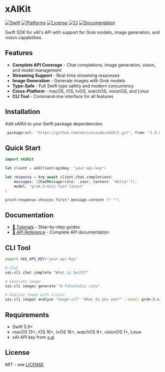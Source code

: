 # xAIKit

[![Swift](https://img.shields.io/badge/Swift-5.9-orange.svg)](https://swift.org)
[![Platforms](https://img.shields.io/badge/Platforms-macOS%20%7C%20iOS%20%7C%20watchOS%20%7C%20tvOS%20%7C%20visionOS%20%7C%20Linux-blue.svg)](https://swift.org)
[![License](https://img.shields.io/badge/License-MIT-green.svg)](LICENSE)
[![CI](https://github.com/marcusziade/xAIKit/actions/workflows/ci.yml/badge.svg)](https://github.com/marcusziade/xAIKit/actions/workflows/ci.yml)
[![Documentation](https://img.shields.io/badge/Documentation-DocC-blue.svg)](https://marcusziade.github.io/xAIKit/)

Swift SDK for xAI's API with support for Grok models, image generation, and vision capabilities.

## Features

- **Complete API Coverage** - Chat completions, image generation, vision, and model management
- **Streaming Support** - Real-time streaming responses
- **Image Generation** - Generate images with Grok models
- **Type-Safe** - Full Swift type safety and modern concurrency
- **Cross-Platform** - macOS, iOS, tvOS, watchOS, visionOS, and Linux
- **CLI Tool** - Command-line interface for all features

## Installation

Add xAIKit to your Swift package dependencies:

```swift
.package(url: "https://github.com/marcusziade/xAIKit.git", from: "1.0.0")
```

## Quick Start

```swift
import xAIKit

let client = xAIClient(apiKey: "your-api-key")

let response = try await client.chat.completions(
    messages: [ChatMessage(role: .user, content: "Hello!")],
    model: "grok-3-mini-fast-latest"
)

print(response.choices.first?.message.content ?? "")
```

## Documentation

- [🚀 Tutorials](https://marcusziade.github.io/xAIKit/tutorials/xaikit-tutorials) - Step-by-step guides
- [📖 API Reference](https://marcusziade.github.io/xAIKit/documentation/xaikit) - Complete API documentation

## CLI Tool

```bash
export XAI_API_KEY="your-api-key"

# Chat
xai-cli chat complete "What is Swift?"

# Generate image
xai-cli images generate "A futuristic city"

# Analyze image with vision
xai-cli images analyze "image-url" "What do you see?" --model grok-2-vision
```

## Requirements

- Swift 5.9+
- macOS 13+, iOS 16+, tvOS 16+, watchOS 9+, visionOS 1+, Linux
- xAI API key from [x.ai](https://x.ai)

## License

MIT - see [LICENSE](LICENSE)
